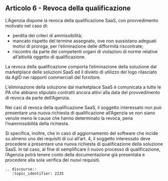## Articolo 6 - Revoca della qualificazione

L’Agenzia dispone la revoca della qualificazione SaaS, con provvedimento
motivato nel caso di:

* perdita dei criteri di ammissibilità;
* mancato rispetto del termine assegnato, ove non sussistano adeguati motivi di
  proroga, per l’eliminazione delle difformità riscontrate;
* riscontro da parte dei competenti organi di violazioni di norme relative
  all’attività oggetto di qualificazione.

La revoca della qualificazione comporta l’eliminazione della soluzione dal
marketplace delle soluzioni SaaS ed il divieto di utilizzo del logo rilasciato
da AgID nei rapporti commerciali del fornitore.

L’eliminazione della soluzione dal marketplace SaaS è comunicata a tutte le PA
che abbiano stipulato contratti ancora attivi alla data del provvedimento di
revoca da parte dell’Agenzia.

Nei casi di revoca della qualificazione SaaS, il soggetto interessato non può
presentare una nuova richiesta di qualificazione all’Agenzia se non siano
venute meno le cause che hanno determinato la revoca, pena l’inammissibilità
della richiesta.

Si specifica, inoltre, che in caso di aggiornamento del software che incide su
almeno uno dei requisiti di cui all’art. 4, il soggetto interessato deve
procedere a presentare una nuova richiesta di qualificazione della soluzione
SaaS. In tal caso, al fine di semplificare il nuovo processo di qualificazione,
l’Agenzia potrà tenere conto della documentazione già presentata e procedere
alla sola verifica dei nuovi requisiti.

```eval_rst
.. discourse::
   :topic_identifier: 2235
```
